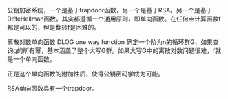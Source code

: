 公钥加密系统，一个是基于trapdoor函数，另一个是基于RSA。另一个是基于DiffeHellman函数。其实都遵循一个通用原则，即单向函数。在任何点计算函数f都是可以的，但是翻转f是困难的。

离散对数单向函数  DLOG one way function
确定一个阶为n的循环群G，如果查询g的所有幂，基本涵盖了整个大写G群。如果大写G中的离散对数问题很难，f就是一个单向函数。

正是这个单向函数的附加性质，使得公钥密码学成为可能。

RSA单向函数具有一个trapdoor。
